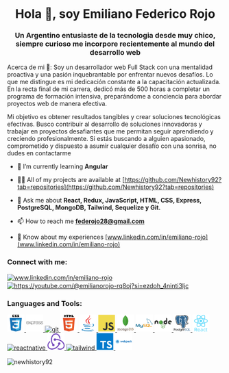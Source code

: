 
<h1 align="center">Hola 👋, soy Emiliano Federico Rojo</h1>
<h3 align="center">Un Argentino entusiaste de la tecnologia desde muy chico, siempre curioso me incorpore recientemente al mundo del desarrollo web</h3>
  Acerca de mi 💬:
Soy un desarrollador web Full Stack con una mentalidad proactiva y una pasión inquebrantable por enfrentar nuevos desafíos.
Lo que me distingue es mi dedicación constante a la capacitación actualizada. En la recta final de mi carrera, dedicó más de 500 horas a completar un programa de formación intensiva, preparándome a conciencia para abordar proyectos web de manera efectiva.

Mi objetivo es obtener resultados tangibles y crear soluciones tecnológicas efectivas. Busco contribuir al desarrollo de soluciones innovadoras y trabajar en proyectos desafiantes que me permitan seguir aprendiendo y creciendo profesionalmente.
Si estás buscando a alguien apasionado, comprometido y dispuesto a asumir cualquier desafío con una sonrisa, no dudes en contactarme

- 🌱 I’m currently learning **Angular**

- 👨‍💻 All of my projects are available at [https://github.com/Newhistory92?tab=repositories](https://github.com/Newhistory92?tab=repositories)

- 💬 Ask me about **React, Redux, JavaScript, HTML, CSS, Express, PostgreSQL, MongoDB, Tailwind, Sequelize y Git.**

- 📫 How to reach me **federojo28@gmail.com**

- 📄 Know about my experiences [www.linkedin.com/in/emiliano-rojo](www.linkedin.com/in/emiliano-rojo)

<h3 align="left">Connect with me:</h3>
<p align="left">
<a href="https://linkedin.com/in/www.linkedin.com/in/emiliano-rojo" target="blank"><img align="center" src="https://raw.githubusercontent.com/rahuldkjain/github-profile-readme-generator/master/src/images/icons/Social/linked-in-alt.svg" alt="www.linkedin.com/in/emiliano-rojo" height="30" width="40" /></a>
<a href="https://www.youtube.com/c/https://youtube.com/@emilianorojo-rq8oj?si=ezdoh_4ninti3ljc" target="blank"><img align="center" src="https://raw.githubusercontent.com/rahuldkjain/github-profile-readme-generator/master/src/images/icons/Social/youtube.svg" alt="https://youtube.com/@emilianorojo-rq8oj?si=ezdoh_4ninti3ljc" height="30" width="40" /></a>
</p>

<h3 align="left">Languages and Tools:</h3>
<p align="left"> <a href="https://www.w3schools.com/css/" target="_blank" rel="noreferrer"> <img src="https://raw.githubusercontent.com/devicons/devicon/master/icons/css3/css3-original-wordmark.svg" alt="css3" width="40" height="40"/> </a> <a href="https://expressjs.com" target="_blank" rel="noreferrer"> <img src="https://raw.githubusercontent.com/devicons/devicon/master/icons/express/express-original-wordmark.svg" alt="express" width="40" height="40"/> </a> <a href="https://git-scm.com/" target="_blank" rel="noreferrer"> <img src="https://www.vectorlogo.zone/logos/git-scm/git-scm-icon.svg" alt="git" width="40" height="40"/> </a> <a href="https://www.w3.org/html/" target="_blank" rel="noreferrer"> <img src="https://raw.githubusercontent.com/devicons/devicon/master/icons/html5/html5-original-wordmark.svg" alt="html5" width="40" height="40"/> </a> <a href="https://www.java.com" target="_blank" rel="noreferrer"> <img src="https://raw.githubusercontent.com/devicons/devicon/master/icons/java/java-original.svg" alt="java" width="40" height="40"/> </a> <a href="https://developer.mozilla.org/en-US/docs/Web/JavaScript" target="_blank" rel="noreferrer"> <img src="https://raw.githubusercontent.com/devicons/devicon/master/icons/javascript/javascript-original.svg" alt="javascript" width="40" height="40"/> </a> <a href="https://www.mongodb.com/" target="_blank" rel="noreferrer"> <img src="https://raw.githubusercontent.com/devicons/devicon/master/icons/mongodb/mongodb-original-wordmark.svg" alt="mongodb" width="40" height="40"/> </a> <a href="https://www.mysql.com/" target="_blank" rel="noreferrer"> <img src="https://raw.githubusercontent.com/devicons/devicon/master/icons/mysql/mysql-original-wordmark.svg" alt="mysql" width="40" height="40"/> </a> <a href="https://nodejs.org" target="_blank" rel="noreferrer"> <img src="https://raw.githubusercontent.com/devicons/devicon/master/icons/nodejs/nodejs-original-wordmark.svg" alt="nodejs" width="40" height="40"/> </a> <a href="https://www.postgresql.org" target="_blank" rel="noreferrer"> <img src="https://raw.githubusercontent.com/devicons/devicon/master/icons/postgresql/postgresql-original-wordmark.svg" alt="postgresql" width="40" height="40"/> </a> <a href="https://reactjs.org/" target="_blank" rel="noreferrer"> <img src="https://raw.githubusercontent.com/devicons/devicon/master/icons/react/react-original-wordmark.svg" alt="react" width="40" height="40"/> </a> <a href="https://reactnative.dev/" target="_blank" rel="noreferrer"> <img src="https://reactnative.dev/img/header_logo.svg" alt="reactnative" width="40" height="40"/> </a> <a href="https://redux.js.org" target="_blank" rel="noreferrer"> <img src="https://raw.githubusercontent.com/devicons/devicon/master/icons/redux/redux-original.svg" alt="redux" width="40" height="40"/> </a> <a href="https://tailwindcss.com/" target="_blank" rel="noreferrer"> <img src="https://www.vectorlogo.zone/logos/tailwindcss/tailwindcss-icon.svg" alt="tailwind" width="40" height="40"/> </a> <a href="https://www.typescriptlang.org/" target="_blank" rel="noreferrer"> <img src="https://raw.githubusercontent.com/devicons/devicon/master/icons/typescript/typescript-original.svg" alt="typescript" width="40" height="40"/> </a> <a href="https://webpack.js.org" target="_blank" rel="noreferrer"> <img src="https://raw.githubusercontent.com/devicons/devicon/d00d0969292a6569d45b06d3f350f463a0107b0d/icons/webpack/webpack-original-wordmark.svg" alt="webpack" width="40" height="40"/> </a> </p>

<p><img align="center" src="https://github-readme-stats.vercel.app/api/top-langs?username=newhistory92&show_icons=true&locale=en&layout=compact" alt="newhistory92" /></p>

